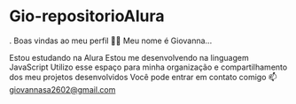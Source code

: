 # Gio-repositorioAlura
.
Boas vindas ao meu perfil 💙💙
Meu nome é Giovanna...

Estou estudando na Alura
Estou me desenvolvendo na linguagem JavaScript
Utilizo esse espaço para minha organização e compartilhamento dos meu projetos desenvolvidos
Você pode entrar em contato comigo 📫
giovannasa2602@gmail.com
